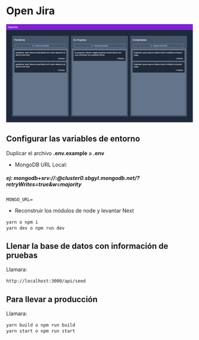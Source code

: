 # Open Jira

<img src="./img.png">

## Configurar las variables de entorno
Duplicar el archivo __.env.example__ a __.env__
* MongoDB URL Local:
##### ej: mongodb+srv://<username>:<password>@cluster0.sbgyl.mongodb.net/<database>?retryWrites=true&w=majority
```
MONGO_URL=
```

* Reconstruir los módulos de node y levantar Next
```
yarn o npm i
yarn dev o npm run dev
```

## Llenar la base de datos con información de pruebas

Llamara:
```
http://localhost:3000/api/seed
```

## Para llevar a producción

Llamara:
```
yarn build o npm run build
yarn start o npm run start
```